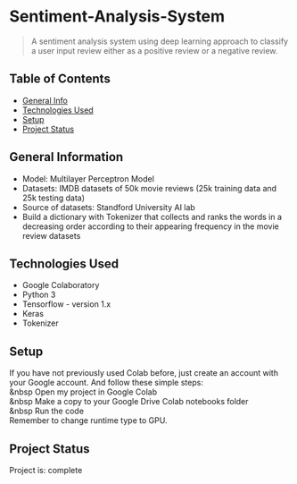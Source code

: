 # Sentiment-Analysis-System
> A sentiment analysis system using deep learning approach to classify a user input review either as a positive review or a negative review.


## Table of Contents
* [General Info](#general-information)
* [Technologies Used](#technologies-used)
* [Setup](#setup)
* [Project Status](#project-status)


## General Information
- Model: Multilayer Perceptron Model
- Datasets: IMDB datasets of 50k movie reviews (25k training data and 25k testing data) 
- Source of datasets: Standford University AI lab
- Build a dictionary with Tokenizer that collects and ranks the words in a decreasing order according to their appearing frequency in the movie review datasets


## Technologies Used
- Google Colaboratory
- Python 3
- Tensorflow - version 1.x
- Keras
- Tokenizer


## Setup
If you have not previously used Colab before, just create an account with your Google account. And follow these simple steps: <br />
&nbsp Open my project in Google Colab <br />
&nbsp Make a copy to your Google Drive Colab notebooks folder <br />
&nbsp Run the code <br />
Remember to change runtime type to GPU.


## Project Status
Project is: complete 
